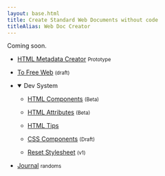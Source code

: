 ```yaml
---
layout: base.html
title: Create Standard Web Documents without code
titleAlias: Web Doc Creator
---
```


Coming soon.

<footer>

- [HTML Metadata Creator](/en/play) <small>Prototype</small>

- [To Free Web](/en/web) <small>(draft)</small>

- <details open>
    <summary>Dev System</summary>

    - [HTML Components](/en/html-components) <small>(Beta)</small>

    - [HTML Attributes](/en/html-attributes) <small>(Beta)</small>

    - [HTML Tips](/en/html-tips)

    - [CSS Components](/en/css-components) <small>(Draft)</small>

    - [Reset Stylesheet](/en/base-css) <small>(v1)</small>

  </details>

- [Journal](/en/journal) <small>randoms</small>

</footer>


